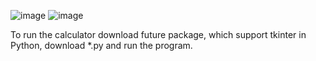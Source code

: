 ![image](https://user-images.githubusercontent.com/90781795/222981002-96377d53-4067-4643-a77d-e6192af81620.png)
![image](https://user-images.githubusercontent.com/90781795/227807166-9e722a5d-6bd2-4100-9911-356018248464.png)

To run the calculator download future package, which support tkinter in Python, download *.py and run the program.
